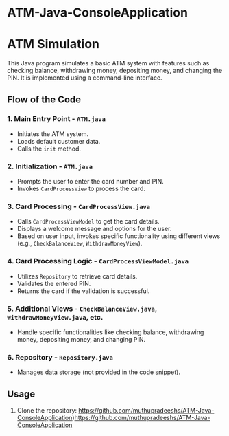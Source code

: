# ATM-Java-ConsoleApplication
# ATM Simulation

This Java program simulates a basic ATM system with features such as checking balance, withdrawing money, depositing money, and changing the PIN. It is implemented using a command-line interface.

## Flow of the Code

### 1. Main Entry Point - `ATM.java`

- Initiates the ATM system.
- Loads default customer data.
- Calls the `init` method.

### 2. Initialization - `ATM.java`

- Prompts the user to enter the card number and PIN.
- Invokes `CardProcessView` to process the card.

### 3. Card Processing - `CardProcessView.java`

- Calls `CardProcessViewModel` to get the card details.
- Displays a welcome message and options for the user.
- Based on user input, invokes specific functionality using different views (e.g., `CheckBalanceView`, `WithdrawMoneyView`).

### 4. Card Processing Logic - `CardProcessViewModel.java`

- Utilizes `Repository` to retrieve card details.
- Validates the entered PIN.
- Returns the card if the validation is successful.

### 5. Additional Views - `CheckBalanceView.java`, `WithdrawMoneyView.java`, etc.

- Handle specific functionalities like checking balance, withdrawing money, depositing money, and changing PIN.

### 6. Repository - `Repository.java`

- Manages data storage (not provided in the code snippet).

## Usage

1. Clone the repository:
https://github.com/muthupradeeshs/ATM-Java-ConsoleApplication)https://github.com/muthupradeeshs/ATM-Java-ConsoleApplication
